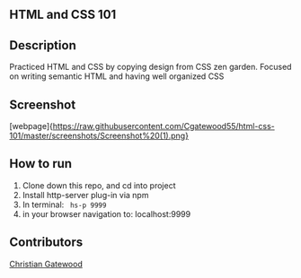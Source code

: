 
## HTML and CSS 101

## Description
Practiced HTML and CSS by copying design from CSS zen garden. Focused on writing semantic HTML and having well organized CSS

## Screenshot
[webpage]{https://raw.githubusercontent.com/Cgatewood55/html-css-101/master/screenshots/Screenshot%20(1).png}
## How to run
1. Clone down this repo, and cd into project
1. Install http-server plug-in via npm
1. In terminal: ``` hs-p 9999```
1. in your browser navigation to: localhost:9999
## Contributors
[Christian Gatewood](https://github.com/Cgatewood55)

